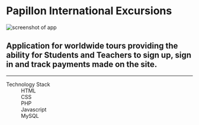 # Papillon International Excursions



![screenshot of app](images/ScreenShot.png)

## Application for worldwide tours providing the ability for **Students** and **Teachers** to sign up, sign in and track payments made on the site.

___

<dl>
  <dt>Technology Stack</dt>
    <dd>HTML</dd>
    <dd>CSS</dd>
    <dd>PHP</dd>
    <dd>Javascript</dd>
    <dd>MySQL</dd>
</dl>
